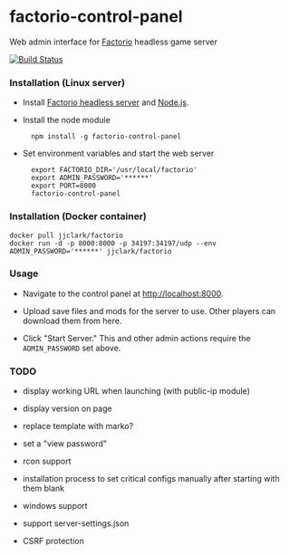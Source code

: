 # factorio-control-panel
Web admin interface for [Factorio](http://factorio.com/) headless game server

[![Build Status](https://travis-ci.org/jjclark1982/factorio-control-panel.svg?branch=master)](https://travis-ci.org/jjclark1982/factorio-control-panel)

### Installation (Linux server)

- Install [Factorio headless server](http://www.factorio.com/download-headless/stable) and [Node.js](https://nodejs.org/en/download/).

- Install the node module

        npm install -g factorio-control-panel
    
- Set environment variables and start the web server
    
        export FACTORIO_DIR='/usr/local/factorio'
        export ADMIN_PASSWORD='******'
        export PORT=8000
        factorio-control-panel

### Installation (Docker container)

    docker pull jjclark/factorio
    docker run -d -p 8000:8000 -p 34197:34197/udp --env ADMIN_PASSWORD='******' jjclark/factorio
    
### Usage

- Navigate to the control panel at [http://localhost:8000](http://localhost:8000).

- Upload save files and mods for the server to use. Other players can download them from here.

- Click "Start Server." This and other admin actions require the `ADMIN_PASSWORD` set above.


### TODO

- display working URL when launching (with public-ip module)

- display version on page

- replace template with marko?

- set a "view password"

- rcon support

- installation process to set critical configs manually after starting with them blank

- windows support

- support server-settings.json

- CSRF protection

